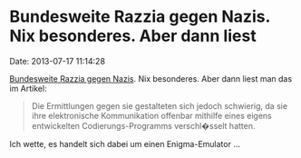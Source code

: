 Bundesweite Razzia gegen Nazis. Nix besonderes. Aber dann liest
===============================================================

Date: 2013-07-17 11:14:28

[Bundesweite Razzia gegen
Nazis](http://www.spiegel.de/panorama/justiz/razzia-gegen-nazi-organisation-werwolf-zelle-a-911558.html).
Nix besonderes. Aber dann liest man das im Artikel:

> Die Ermittlungen gegen sie gestalteten sich jedoch schwierig, da sie
> ihre elektronische Kommunikation offenbar mithilfe eines eigens
> entwickelten Codierungs-Programms verschl�sselt hatten.

Ich wette, es handelt sich dabei um einen Enigma-Emulator \...
